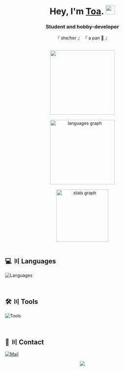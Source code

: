 <h1 align="center">
  Hey, I'm <a href="https://l.toaaa.de">Toa</a>.
  <img src="https://i.toaaa.de/i/wave.gif" width="30px" height="30px" />
</h1>
<h3 align="center">Student and hobby-developer</h3>

<p align="center">『 she/her 』 『 a pan 🍳 』</p>
<br />
<div align="center">
  <img
    src="https://lanyard-profile-readme.vercel.app/api/622463049261121567?&bg=151515"
    height="210"
  />
</div>
<br />
<div align="center">
  <img
    src="https://github-readme-stats.vercel.app/api/top-langs?username=toaaa&locale=en&hide_title=false&layout=compact&card_width=320&langs_count=6&theme=dark&hide_border=true&hide=lua,javascript,css,scss,sass,hack,dockerfile,shell,html,c,c%2B%2B"
    height="210"
    alt="languages graph"
  />
</div>
<br />
<div align="center">
  <img
    src="https://github-readme-stats.vercel.app/api?username=toaaa&hide_title=false&hide_rank=false&show_icons=true&include_all_commits=true&count_private=true&disable_animations=false&theme=dark&locale=en&hide_border=true"
    height="170"
    alt="stats graph"
  />
</div>
<br />

## 💻 〣 Languages
![Languages](https://skillicons.dev/icons?i=svelte,astro,ts,php,rust,go,cs)

<br />

## 🛠️ 〣 Tools
![Tools](https://skillicons.dev/icons?i=vscode,visualstudio,ps,pr,github,git,nodejs,mysql,postgresql,docker,linux)

<br />

## 💬 〣 Contact
[![Mail](https://img.shields.io/badge/-Send%20me%20a%20mail-6666ff?style=flat-square&logo=gmail&logoColor=white)](mailto:hi@toaaa.de)

<div align="center">
  <img src="https://count.getloli.com/@toaaa?name=toaaa&theme=gelbooru&padding=7&offset=0&align=top&scale=1&pixelated=1&darkmode=auto">
</div>
